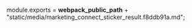 module.exports = __webpack_public_path__ + "static/media/marketing_connect_sticker_result.f8ddb91a.md";